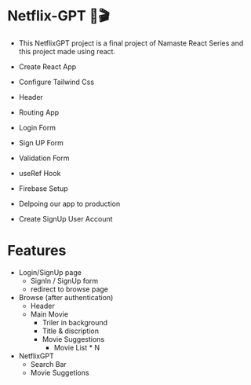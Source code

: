 # Netflix-GPT 🎦🎬

- This NetflixGPT project is a final project of Namaste React Series and this project made using react.

- Create React App
- Configure Tailwind Css
- Header
- Routing App
- Login Form
- Sign UP Form
- Validation Form
- useRef Hook
- Firebase Setup
- Delpoing our app to production
- Create SignUp User Account

# Features
- Login/SignUp page
    - SignIn / SignUp form
    - redirect to browse page
- Browse (after authentication)
    - Header
    - Main Movie
        - Triler in background
        - Title & discription
        - Movie Suggestions
            - Movie List * N
- NetflixGPT
    - Search Bar
    - Movie Suggetions